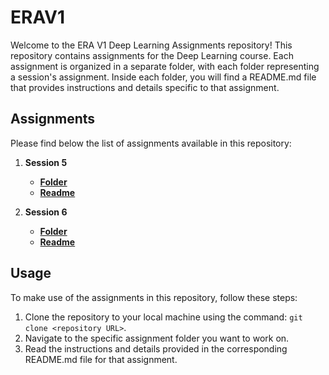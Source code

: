 # ERAV1

Welcome to the ERA V1 Deep Learning Assignments repository! This repository contains assignments for the Deep Learning course. Each assignment is organized in a separate folder, with each folder representing a session's assignment. Inside each folder, you will find a README.md file that provides instructions and details specific to that assignment.

## Assignments

Please find below the list of assignments available in this repository:

1. **Session 5**
   - [**Folder**](./Session5)
   - [**Readme**](./Session5/README.md)


2. **Session 6**
   - [**Folder**](./S6)
   - [**Readme**](./S6/README.md)



## Usage

To make use of the assignments in this repository, follow these steps:

1. Clone the repository to your local machine using the command: `git clone <repository URL>`.
2. Navigate to the specific assignment folder you want to work on.
3. Read the instructions and details provided in the corresponding README.md file for that assignment.
